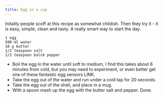 ```yaml
---
title: Egg in a cup
---
```


Initailly people scoff at this recipe as somewhat childish. Then they try it - it is easy, simple, clean and tasty. A really smart way to start the day.

	1 egg
	500 ml water
	10 g butter
	1/2 teaspoon salt
	1/2 teaspoon balck pepper
	
* Boil the egg in the water until soft to medium, I find this takes about 6 minutes from cold, but you may need to experiment, or even better get one of these fantastic egg sensors LINK.
* Take the egg out of the water and run under a cold tap for 20 seconds.
* Take the egg out of the shell, and place in a mug.
* With a spoon mash up the egg with the butter salt and pepper. Done.